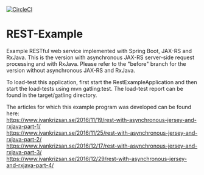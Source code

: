 [![CircleCI](https://circleci.com/gh/krizsan/rest-example.svg?style=svg)](https://circleci.com/gh/krizsan/rest-example)

# REST-Example
Example RESTful web service implemented with Spring Boot, JAX-RS and RxJava.
This is the version with asynchronous JAX-RS server-side request processing and with RxJava.
Please refer to the "before" branch for the version without asynchronous JAX-RS and RxJava.

To load-test this application, first start the RestExampleApplication and then start the load-tests using mvn gatling:test.
The load-test report can be found in the target/gatling directory.

The articles for which this example program was developed can be found here:<br/>
https://www.ivankrizsan.se/2016/11/19/rest-with-asynchronous-jersey-and-rxjava-part-1/<br/>
https://www.ivankrizsan.se/2016/11/25/rest-with-asynchronous-jersey-and-rxjava-part-2/<br/>
https://www.ivankrizsan.se/2016/12/17/rest-with-asynchronous-jersey-and-rxjava-part-3/<br/>
https://www.ivankrizsan.se/2016/12/29/rest-with-asynchronous-jersey-and-rxjava-part-4/<br/>
